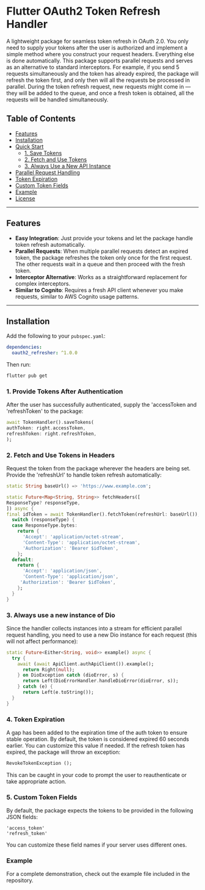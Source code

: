 # Flutter OAuth2 Token Refresh Handler

A lightweight package for seamless token refresh in OAuth 2.0. You only need to supply your tokens after the user is authorized and implement a simple method where you construct your request headers. Everything else is done automatically. This package supports parallel requests and serves as an alternative to standard interceptors. For example, if you send 5 requests simultaneously and the token has already expired, the package will refresh the token first, and only then will all the requests be processed in parallel. During the token refresh request, new requests might come in — they will be added to the queue, and once a fresh token is obtained, all the requests will be handled simultaneously.

## Table of Contents
- [Features](#features)
- [Installation](#installation)
- [Quick Start](#quick-start)
    - [1. Save Tokens](#1-save-tokens)
    - [2. Fetch and Use Tokens](#2-fetch-and-use-tokens)
    - [3. Always Use a New API Instance](#3-always-use-a-new-api-instance)
- [Parallel Request Handling](#parallel-request-handling)
- [Token Expiration](#token-expiration)
- [Custom Token Fields](#custom-token-fields)
- [Example](#example)
- [License](#license)

---

## Features

- **Easy Integration**: Just provide your tokens and let the package handle token refresh automatically.
- **Parallel Requests**: When multiple parallel requests detect an expired token, the package refreshes the token only once for the first request. The other requests wait in a queue and then proceed with the fresh token.
- **Interceptor Alternative**: Works as a straightforward replacement for complex interceptors.
- **Similar to Cognito**: Requires a fresh API client whenever you make requests, similar to AWS Cognito usage patterns.

---

## Installation

Add the following to your `pubspec.yaml`:

```yaml
dependencies:
  oauth2_refresher: ^1.0.0
```

Then run:

```sh
flutter pub get
```

### 1. Provide Tokens After Authentication
After the user has successfully authenticated, supply the 'accessToken and 'refreshToken' to the package:
```dart
await TokenHandler().saveTokens(
authToken: right.accessToken,
refreshToken: right.refreshToken,
);
```
### 2. Fetch and Use Tokens in Headers
Request the token from the package wherever the headers are being set. Provide the 'refreshUrl' to handle token refresh automatically:
```dart
static String baseUrl() => 'https://www.example.com';

static Future<Map<String, String>> fetchHeaders([
ResponseType? responseType,
]) async {
final idToken = await TokenHandler().fetchToken(refreshUrl: baseUrl());
  switch (responseType) {
  case ResponseType.bytes:
    return {
      'Accept': 'application/octet-stream',
      'Content-Type': 'application/octet-stream',
      'Authorization': 'Bearer $idToken',
    };
  default:
    return {
      'Accept': 'application/json',
      'Content-Type': 'application/json',
     'Authorization': 'Bearer $idToken',
    };
  }
}
```
### 3. Always use a new instance of Dio
Since the handler collects instances into a stream for efficient parallel request handling, you need to use a new Dio instance for each request (this will not affect performance):
```dart
static Future<Either<String, void>> example() async {
  try {
    await (await ApiClient.authApiClient()).example();
      return Right(null);
    } on DioException catch (dioError, s) {
      return Left(DioErrorHandler.handleDioError(dioError, s));
    } catch (e) {
      return Left(e.toString());
  }
}
```


### 4. Token Expiration
A gap has been added to the expiration time of the auth token to ensure stable operation. By default, the token is considered expired 60 seconds earlier. You can customize this value if needed.
If the refresh token has expired, the package will throw an exception:
```dart
RevokeTokenException ();
```
This can be caught in your code to prompt the user to reauthenticate or take appropriate action.
### 5. Custom Token Fields
By default, the package expects the tokens to be provided in the following JSON fields:
```text
'access_token'
'refresh_token'
```
You can customize these field names if your server uses different ones.
### Example
For a complete demonstration, check out the example file included in the repository.
